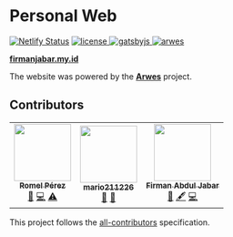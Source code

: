 # Personal Web

[![Netlify Status](https://api.netlify.com/api/v1/badges/28ce38d4-3e5f-472f-bc0c-b7d4d9f45731/deploy-status)](https://app.netlify.com/sites/firmanjabars/deploys)
<a href="https://github.com/firmanjabar/firmanjabar.my.id/blob/master/LICENSE">
<img src="https://img.shields.io/github/license/firmanjabar/firmanjabar.my.id.svg?maxAge=2592000" alt="license" />
</a>
<a href="http://gatsbyjs.org">
<img src="https://img.shields.io/badge/maintained%20with-gatsby-663399.svg" alt="gatsbyjs" />
</a>
<a href="https://arwes.dev">
<img src="https://img.shields.io/badge/powered%20by-arwes-02b2d4.svg" alt="arwes" />
</a>

**[firmanjabar.my.id](https://firmanjabar.my.id)**

The website was powered by the **[Arwes](https://arwes.dev)** project.

## Contributors

<!-- ALL-CONTRIBUTORS-LIST:START - Do not remove or modify this section -->
<!-- prettier-ignore-start -->
<!-- markdownlint-disable -->
<table>
  <tr>
    <td align="center"><a href="https://RomelPerez.com"><img src="https://avatars2.githubusercontent.com/u/1393135?v=4" width="100px;" alt=""/><br /><sub><b>Romel Pérez</b></sub></a><br /><a href="#projectManagement-romelperez" title="Project Management">📆</a> <a href="https://github.com/firmanjabar/firmanjabar.my.id/commits?author=romelperez" title="Code">💻</a> <a href="https://github.com/firmanjabar/firmanjabar.my.id/commits?author=romelperez" title="Tests">⚠️</a></td>
    <td align="center"><a href="https://github.com/mario211226"><img src="https://avatars2.githubusercontent.com/u/26547973?v=4" width="100px;" alt=""/><br /><sub><b>mario211226</b></sub></a><br /><a href="#design-mario211226" title="Design">🎨</a> <a href="#ideas-mario211226" title="Ideas, Planning, & Feedback">🤔</a></td>
    <td align="center"><a href="https://github.com/firmanjabar"><img src="https://avatars1.githubusercontent.com/u/45032367?v=4" width="100px;" alt=""/><br /><sub><b>Firman Abdul Jabar</b></sub></a><br /><a href="#blog-firmanjabar" title="Blogposts">📝</a> <a href="#content-firmanjabar" title="Content">🖋</a> <a href="https://github.com/firmanjabar/firmanjabar.my.id/commits?author=firmanjabar" title="Code">💻</a></td>
  </tr>
</table>

<!-- markdownlint-enable -->
<!-- prettier-ignore-end -->

<!-- ALL-CONTRIBUTORS-LIST:END -->

This project follows the [all-contributors](https://github.com/kentcdodds/all-contributors)
specification.
